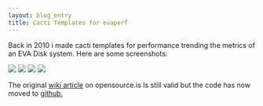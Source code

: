 ```yaml
---
layout: blog_entry
title: Cacti Templates for evaperf
---
```

<p>
Back in 2010 i made cacti templates for performance trending the metrics of an EVA Disk system. Here are some screenshots:
</p>

<div>
<img src="http://pall.sigurdsson.is/filez/evaperf/eva-anomalies.png"/>
<img src="http://pall.sigurdsson.is/filez/evaperf/physicaldiskgroup-throughput.png"/>
<img src="http://pall.sigurdsson.is/filez/evaperf/eva-throughput.png"/>
<img src="http://pall.sigurdsson.is/filez/evaperf/virtualdisk-throughput.png"/>

</div>

<p>
The original <a href="http://opensource.is/trac/wiki/cacti-evaperf">wiki article</a> on opensource.is Is still valid but the code has now moved to <a href="https://github.com/opinkerfi/misc/tree/master/cacti-evaperf">github.</a>
</p>
